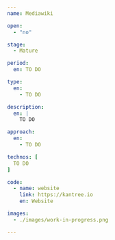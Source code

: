 ```yaml
---
name: Mediawiki

open: 
  - "no"

stage: 
  - Mature

period: 
  en: TO DO

type:
  en:
    - TO DO

description:
  en: |
    TO DO

approach:
  en: 
    - TO DO

technos: [ 
  TO DO
]

code:
  - name: website
    link: https://kantree.io
    en: Website

images:
  - ./images/work-in-progress.png

---
```

